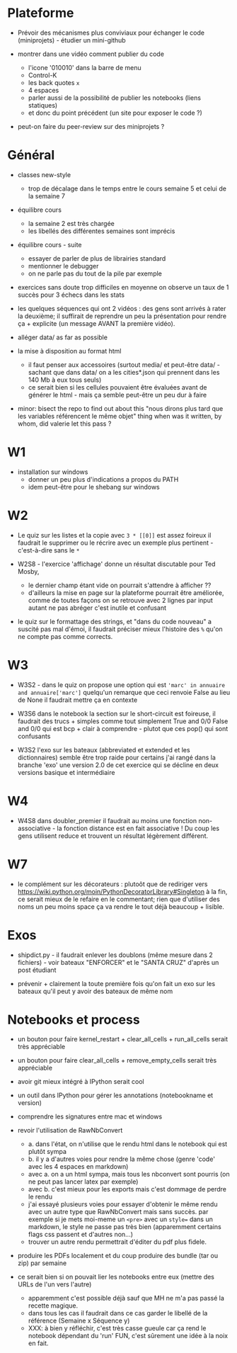 <!--- -*- coding: utf-8 -*- --->

Plateforme
=======

* Prévoir des mécanismes plus conviviaux pour échanger le code (miniprojets) - étudier un mini-github

* montrer dans une vidéo comment publier du code
  * l'icone '010010' dans la barre de menu
  * Control-K
  * les back quotes `x`
  * 4 espaces
  * parler aussi de la possibilité de publier les notebooks (liens statiques)
  * et donc du point précédent (un site pour exposer le code ?)

* peut-on faire du peer-review sur des miniprojets ?


Général
=======

* classes new-style
  * trop de décalage dans le temps entre le cours semaine 5
     et celui de la semaine 7

* équilibre cours
   * la semaine 2 est très chargée
   * les libellés des différentes semaines sont imprécis

* équilibre cours - suite
  * essayer de parler de plus de librairies standard
  * mentionner le debugger
  * on ne parle pas du tout de la pile par exemple

* exercices sans doute trop difficiles en moyenne
   on observe un taux de 1 succès pour 3 échecs dans les stats

* les quelques séquences qui ont 2 vidéos : des gens sont arrivés à
   rater la deuxième; il suffirait de reprendre un peu la présentation
   pour rendre ça + explicite (un message AVANT la première vidéo).

* alléger data/ as far as possible

* la mise à disposition au format html
   * il faut penser aux accessoires (surtout media/ et peut-être
   data/ - sachant que dans data/ on a les cities*.json qui prennent
   dans les 140 Mb à eux tous seuls)
   * ce serait bien si les cellules pouvaient être évaluées avant de
     générer le html - mais ça semble peut-être un peu dur à faire

* minor: bisect the repo to find out about this
   "nous dirons plus tard que les variables référencent le même objet" thing
   when was it written, by whom, did valerie let this pass ?

W1
===

 * installation sur windows
   * donner un peu plus d'indications a propos du PATH
   * idem peut-être pour le shebang sur windows

W2
===

 * Le quiz sur les listes et la copie avec `3 * [[0]]` est assez foireux
   il faudrait le supprimer ou le récrire avec un exemple plus
   pertinent - c'est-à-dire sans le `*`

 * W2S8 - l'exercice 'affichage' donne un résultat discutable pour Ted Mosby,
   * le dernier champ étant vide on pourrait s'attendre à afficher ??
   * d'ailleurs la mise en page sur la plateforme pourrait être améliorée,
     comme de toutes façons on se retrouve avec 2 lignes par input
     autant ne pas abréger c'est inutile et confusant

 * le quiz sur le formattage des strings, et "dans du code nouveau"
   a suscité pas mal d'émoi, il faudrait préciser mieux l'histoire
   des `%` qu'on ne compte pas comme corrects.

W3
===

 * W3S2 - dans le quiz on propose une option qui est `'marc' in annuaire and annuaire['marc']`
   quelqu'un remarque que ceci renvoie False au lieu de None
   il faudrait mettre ça en contexte

 * W3S6 dans le notebook la section sur le short-circuit est foireuse,
   il faudrait des trucs + simples comme tout simplement
   True and 0/0
   False and 0/0
   qui est bcp + clair à comprendre - plutot que ces pop() qui sont confusants

 * W3S2 l'exo sur les bateaux (abbreviated et extended et les dictionnaires)
   semble être trop raide pour certains
   j'ai rangé dans la branche 'exo' une version 2.0 de cet exercice
   qui se décline en deux versions basique et intermédiaire

W4
===

 * W4S8 dans doubler_premier il faudrait au moins une fonction
   non-associative - la fonction distance est en fait associative ! Du
   coup les gens utilisent reduce et trouvent un résultat légèrement différent.

W7
===
 * le complément sur les décorateurs : plutoôt que de rediriger vers
   https://wiki.python.org/moin/PythonDecoratorLibrary#Singleton à la
   fin, ce serait mieux de le refaire en le commentant; rien que
   d'utiliser des noms un peu moins space ça va rendre le tout déjà beaucoup + lisible.


Exos
===

* shipdict.py - il faudrait enlever les doublons (même mesure dans 2
  fichiers) - voir bateaux "ENFORCER" et le "SANTA CRUZ" d'après un
  post étudiant

* prévenir + clairement la toute première fois qu'on fait un exo sur
  les bateaux qu'il peut y avoir des bateaux de même nom


Notebooks et process
====================
 * un bouton pour faire kernel_restart + clear_all_cells + run_all_cells serait très appréciable
 * un bouton pour faire clear_all_cells + remove_empty_cells serait très appréciable
 * avoir git mieux intégré à IPython serait cool
 * un outil dans IPython pour gérer les annotations (notebookname et version)
 * comprendre les signatures entre mac et windows
 * revoir l'utilisation de RawNbConvert
   * a. dans l'état, on n'utilise que le rendu html dans le notebook qui est plutôt sympa
   * b. il y a d'autres voies pour rendre la même chose (genre 'code' avec les 4 espaces en markdown)
   * avec a. on a un html sympa, mais tous les nbconvert sont pourris (on ne peut pas lancer latex par exemple)
   * avec b. c'est mieux pour les exports mais c'est dommage de perdre le rendu
   * j'ai essayé plusieurs voies pour essayer d'obtenir le même rendu
   avec un autre type que RawNbConvert mais sans succès. par exemple
   si je mets moi-meme un `<pre>` avec un `style=` dans un markdown,
   le style ne passe pas très bien (apparemment certains flags css passent et d'autres non...)
   * trouver un autre rendu permettrait d'éditer du pdf plus fidele.
 * produire les PDFs localement et du coup produire des bundle (tar ou
   zip) par semaine

 * ce serait bien si on pouvait lier les notebooks entre eux (mettre des URLs de l'un vers l'autre)
   * apparemment c'est possible déjà sauf que MH ne m'a pas passé la recette magique.
   * dans tous les cas il faudrait dans ce cas garder le libellé de la référence (Semaine x Séquence y)
   * XXX: à bien y réfléchir, c'est très casse gueule car ça rend le
     notebook dépendant du 'run' FUN, c'est sûrement une idée à la
     noix en fait.
